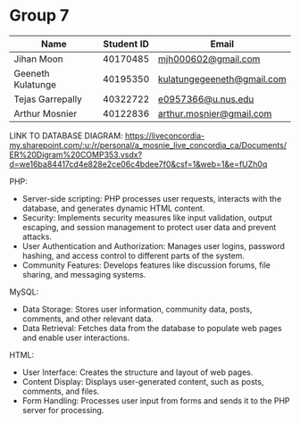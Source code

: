 # Group 7

| Name | Student ID | Email |
|------|------------|--------|
| Jihan Moon | 40170485 | mjh000602@gmail.com |
| Geeneth Kulatunge | 40195350 | kulatungegeeneth@gmail.com |
| Tejas Garrepally | 40322722 | e0957366@u.nus.edu |
| Arthur Mosnier | 40122836 | arthur.mosnier@gmail.com |



LINK TO DATABASE DIAGRAM:
https://liveconcordia-my.sharepoint.com/:u:/r/personal/a_mosnie_live_concordia_ca/Documents/ER%20Digram%20COMP353.vsdx?d=we16ba84417cd4e828e2ce06c4bdee7f0&csf=1&web=1&e=fUZh0q



PHP:
- Server-side scripting: PHP processes user requests, interacts with the database, and generates dynamic HTML content.
- Security: Implements security measures like input validation, output escaping, and session management to protect user data and prevent attacks.
- User Authentication and Authorization: Manages user logins, password hashing, and access control to different parts of the system.
- Community Features: Develops features like discussion forums, file sharing, and messaging systems.

MySQL:
- Data Storage: Stores user information, community data, posts, comments, and other relevant data.
- Data Retrieval: Fetches data from the database to populate web pages and enable user interactions.

HTML:

- User Interface: Creates the structure and layout of web pages.
- Content Display: Displays user-generated content, such as posts, comments, and files.
- Form Handling: Processes user input from forms and sends it to the PHP server for processing.
